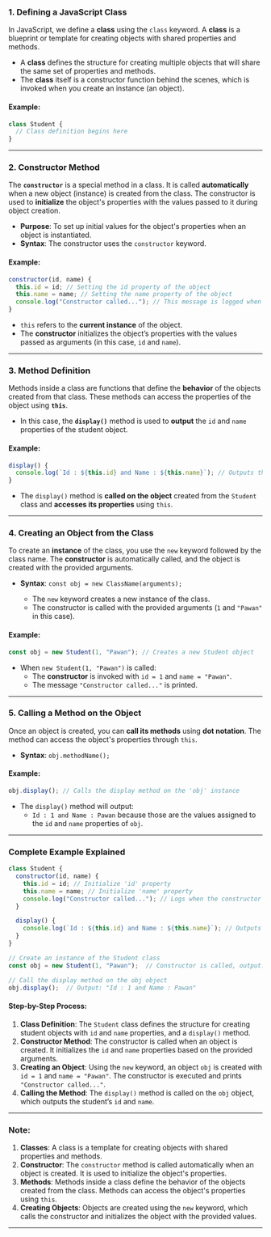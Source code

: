 ### **1. Defining a JavaScript Class**

In JavaScript, we define a **class** using the `class` keyword. A **class** is a blueprint or template for creating objects with shared properties and methods.

- A **class** defines the structure for creating multiple objects that will share the same set of properties and methods.
- The **class** itself is a constructor function behind the scenes, which is invoked when you create an instance (an object).

#### **Example:**

```javascript
class Student {
  // Class definition begins here
}
```

---

### **2. Constructor Method**

The **`constructor`** is a special method in a class. It is called **automatically** when a new object (instance) is created from the class. The constructor is used to **initialize** the object's properties with the values passed to it during object creation.

- **Purpose**: To set up initial values for the object's properties when an object is instantiated.
- **Syntax**: The constructor uses the `constructor` keyword.

#### **Example:**

```javascript
constructor(id, name) {
  this.id = id; // Setting the id property of the object
  this.name = name; // Setting the name property of the object
  console.log("Constructor called..."); // This message is logged when the constructor is invoked
}
```

- `this` refers to the **current instance** of the object.
- The **constructor** initializes the object’s properties with the values passed as arguments (in this case, `id` and `name`).

---

### **3. Method Definition**

Methods inside a class are functions that define the **behavior** of the objects created from that class. These methods can access the properties of the object using **`this`**.

- In this case, the **`display()`** method is used to **output** the `id` and `name` properties of the student object.

#### **Example:**

```javascript
display() {
  console.log(`Id : ${this.id} and Name : ${this.name}`); // Outputs the id and name of the student
}
```

- The `display()` method is **called on the object** created from the `Student` class and **accesses its properties** using `this`.

---

### **4. Creating an Object from the Class**

To create an **instance** of the class, you use the `new` keyword followed by the class name. The **constructor** is automatically called, and the object is created with the provided arguments.

- **Syntax**: `const obj = new ClassName(arguments);`
  
  - The `new` keyword creates a new instance of the class.
  - The constructor is called with the provided arguments (`1` and `"Pawan"` in this case).

#### **Example:**

```javascript
const obj = new Student(1, "Pawan"); // Creates a new Student object
```

- When `new Student(1, "Pawan")` is called:
  - The **constructor** is invoked with `id = 1` and `name = "Pawan"`.
  - The message `"Constructor called..."` is printed.

---

### **5. Calling a Method on the Object**

Once an object is created, you can **call its methods** using **dot notation**. The method can access the object's properties through `this`.

- **Syntax**: `obj.methodName();`

#### **Example:**

```javascript
obj.display(); // Calls the display method on the 'obj' instance
```

- The `display()` method will output:
  - `Id : 1 and Name : Pawan` because those are the values assigned to the `id` and `name` properties of `obj`.

---

### **Complete Example Explained**

```javascript
class Student {
  constructor(id, name) {
    this.id = id; // Initialize 'id' property
    this.name = name; // Initialize 'name' property
    console.log("Constructor called..."); // Logs when the constructor is called
  }

  display() {
    console.log(`Id : ${this.id} and Name : ${this.name}`); // Outputs the student's id and name
  }
}

// Create an instance of the Student class
const obj = new Student(1, "Pawan");  // Constructor is called, output: "Constructor called..."

// Call the display method on the obj object
obj.display();  // Output: "Id : 1 and Name : Pawan"
```

#### **Step-by-Step Process:**
1. **Class Definition**: The `Student` class defines the structure for creating student objects with `id` and `name` properties, and a `display()` method.
2. **Constructor Method**: The constructor is called when an object is created. It initializes the `id` and `name` properties based on the provided arguments.
3. **Creating an Object**: Using the `new` keyword, an object `obj` is created with `id = 1` and `name = "Pawan"`. The constructor is executed and prints `"Constructor called..."`.
4. **Calling the Method**: The `display()` method is called on the `obj` object, which outputs the student’s `id` and `name`.

---

### **Note:**

1. **Classes**: A class is a template for creating objects with shared properties and methods.
2. **Constructor**: The `constructor` method is called automatically when an object is created. It is used to initialize the object's properties.
3. **Methods**: Methods inside a class define the behavior of the objects created from the class. Methods can access the object's properties using `this`.
4. **Creating Objects**: Objects are created using the `new` keyword, which calls the constructor and initializes the object with the provided values.

---
